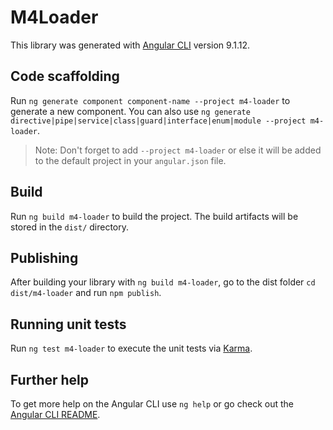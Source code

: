 # M4Loader

This library was generated with [Angular CLI](https://github.com/angular/angular-cli) version 9.1.12.

## Code scaffolding

Run `ng generate component component-name --project m4-loader` to generate a new component. You can also use `ng generate directive|pipe|service|class|guard|interface|enum|module --project m4-loader`.
> Note: Don't forget to add `--project m4-loader` or else it will be added to the default project in your `angular.json` file. 

## Build

Run `ng build m4-loader` to build the project. The build artifacts will be stored in the `dist/` directory.

## Publishing

After building your library with `ng build m4-loader`, go to the dist folder `cd dist/m4-loader` and run `npm publish`.

## Running unit tests

Run `ng test m4-loader` to execute the unit tests via [Karma](https://karma-runner.github.io).

## Further help

To get more help on the Angular CLI use `ng help` or go check out the [Angular CLI README](https://github.com/angular/angular-cli/blob/master/README.md).

